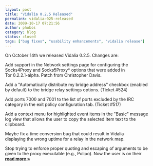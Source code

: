 ```yaml
---
layout: post
title: "Vidalia 0.2.5 Released"
permalink: vidalia-025-released
date: 2009-10-17 07:21:56
author: phobos
category: blog
status: closed
tags: ["bug fixes", "usability enhancements", "vidalia release"]
---
```


On October 14th we released Vidalia 0.2.5. Changes are:

Add support in the Network settings page for configuring the  
 Socks4Proxy and Socks5Proxy\* options that were added in  
 Tor 0.2.2.1-alpha. Patch from Christopher Davis.

Add a "Automatically distribute my bridge address" checkbox (enabled  
 by default) to the bridge relay settings options. (Ticket \#524)

Add ports 7000 and 7001 to the list of ports excluded by the IRC  
 category in the exit policy configuration tab. (Ticket \#517)

Add a context menu for highlighted event items in the "Basic" message  
 log view that allows the user to copy the selected item text to the  
 clipboard.

Maybe fix a time conversion bug that could result in Vidalia  
 displaying the wrong uptime for a relay in the network map.

Stop trying to enforce proper quoting and escaping of arguments to be  
 given to the proxy executable (e.g., Polipo). Now the user is on their [**read more »**](https://blog.torproject.org/blog/vidalia-025-released)
